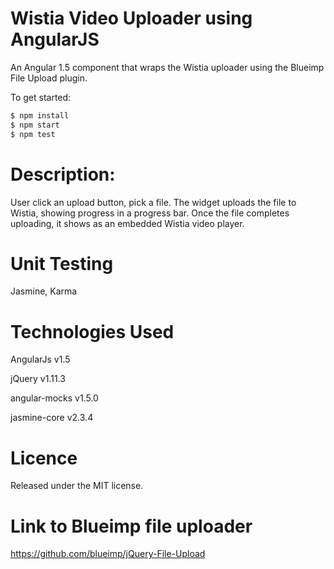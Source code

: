 # Wistia Video Uploader using AngularJS

An Angular 1.5 component that wraps the Wistia uploader using the Blueimp File Upload plugin.

To get started:

```bash
$ npm install
$ npm start
$ npm test
```
# Description:

 User click an upload button, pick a file.
 The widget uploads the file to Wistia, showing progress in a progress bar.
 Once the file completes uploading, it shows as an embedded Wistia video player.

# Unit Testing
Jasmine, Karma

# Technologies Used

AngularJs v1.5

jQuery v1.11.3

angular-mocks v1.5.0

jasmine-core v2.3.4

# Licence 
Released under the MIT license.

# Link to Blueimp file uploader
https://github.com/blueimp/jQuery-File-Upload
